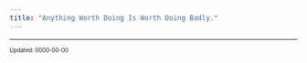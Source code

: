 ```yaml
---
title: "Anything Worth Doing Is Worth Doing Badly."
---
```


---

<sup><sub>Updated: 0000-00-00</sub></sup>
